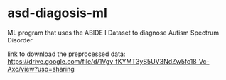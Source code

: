 # asd-diagosis-ml
ML program that uses the ABIDE I Dataset to diagnose Autism Spectrum Disorder

link to download the preprocessed data: https://drive.google.com/file/d/1Vgv_fKYMT3yS5UV3NdZw5fc18_Vc-Axc/view?usp=sharing
